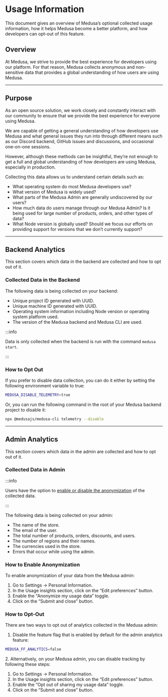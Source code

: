 # Usage Information

<!-- vale docs.We = NO -->

<!-- vale docs.FirstPerson = NO -->

This document gives an overview of Medusa’s optional collected usage information, how it helps Medusa become a better platform, and how developers can opt-out of this feature.

## Overview

At Medusa, we strive to provide the best experience for developers using our platform. For that reason, Medusa collects anonymous and non-sensitive data that provides a global understanding of how users are using Medusa.

---

## Purpose

As an open source solution, we work closely and constantly interact with our community to ensure that we provide the best experience for everyone using Medusa. 

We are capable of getting a general understanding of how developers use Medusa and what general issues they run into through different means such as our Discord backend, GitHub issues and discussions, and occasional one-on-one sessions.

However, although these methods can be insightful, they’re not enough to get a full and global understanding of how developers are using Medusa, especially in production.

Collecting this data allows us to understand certain details such as:

- What operating system do most Medusa developers use?
- What version of Medusa is widely used?
- What parts of the Medusa Admin are generally undiscovered by our users?
- How much data do users manage through our Medusa Admin? Is it being used for large number of products, orders, and other types of data?
- What Node version is globally used? Should we focus our efforts on providing support for versions that we don’t currently support?

---

## Backend Analytics

This section covers which data in the backend are collected and how to opt out of it.

### Collected Data in the Backend

The following data is being collected on your backend:

- Unique project ID generated with UUID.
- Unique machine ID generated with UUID.
- Operating system information including Node version or operating system platform used.
- The version of the Medusa backend and Medusa CLI are used.

:::info

Data is only collected when the backend is run with the command `medusa start`.

:::

### How to Opt Out

If you prefer to disable data collection, you can do it either by setting the following environment variable to true:

```bash
MEDUSA_DISABLE_TELEMETRY=true
```

Or, you can run the following command in the root of your Medusa backend project to disable it:

```bash
npx @medusajs/medusa-cli telemetry --disable
```

---

## Admin Analytics

This section covers which data in the admin are collected and how to opt out of it.

### Collected Data in Admin

:::info

Users have the option to [enable or disable the anonymization](#how-to-enable-anonymization) of the collected data.

:::

The following data is being collected on your admin:

- The name of the store.
- The email of the user.
- The total number of products, orders, discounts, and users.
- The number of regions and their names.
- The currencies used in the store.
- Errors that occur while using the admin.

### How to Enable Anonymization

To enable anonymization of your data from the Medusa admin:

1. Go to Settings → Personal Information.
2. In the Usage insights section, click on the “Edit preferences” button.
3. Enable the "Anonymize my usage data” toggle.
4. Click on the “Submit and close” button.

### How to Opt-Out

There are two ways to opt out of analytics collected in the Medusa admin:

1. Disable the feature flag that is enabled by default for the admin analytics feature:

```bash
MEDUSA_FF_ANALYTICS=false
```

2\. Alternatively, on your Medusa admin, you can disable tracking by following these steps:

  1. Go to Settings → Personal Information.
  2. In the Usage insights section, click on the “Edit preferences” button.
  3. Enable the “Opt out of sharing my usage data” toggle.
  4. Click on the “Submit and close” button.

<!-- vale docs.We = YES -->

<!-- vale docs.FirstPerson = YES -->

